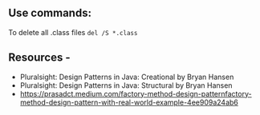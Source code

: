 Use commands:
-------------
To delete all .class files 
```del /S *.class```

Resources - 
------------
* Pluralsight: Design Patterns in Java: Creational by Bryan Hansen
* Pluralsight: Design Patterns in Java: Structural by Bryan Hansen
* https://prasadct.medium.com/factory-method-design-patternfactory-method-design-pattern-with-real-world-example-4ee909a24ab6